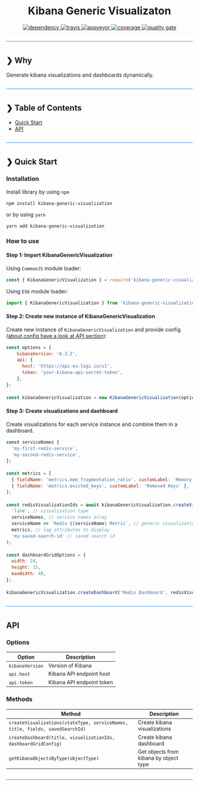 <h1 align="center">Kibana Generic Visualizaton</h1>

<p align="center">
  <a href="https://david-dm.org/DaNautilus/kibana-generic-visualization">
    <img src="https://david-dm.org/DaNautilus/kibana-generic-visualization/status.svg?style=flat" alt="dependency" />
  </a>
  <a href="https://travis-ci.org/DaNautilus/kibana-generic-visualization">
    <img src="https://travis-ci.org/DaNautilus/kibana-generic-visualization.svg?branch=master" alt="travis" />
  </a>
  <a href="https://ci.appveyor.com/project/DaNautilus/kibana-generic-visualization/branch/master">
    <img src="https://ci.appveyor.com/api/projects/status/pkgp74uous41f3p2?svg=true&passingText=windows%20passing&pendingText=windows%20pending&failingText=windows%20failing" alt="appveyor" />
  </a>
  <a href="https://sonarcloud.io/dashboard/index/DaNautilus_kibana-generic-visualization">
    <img src="https://sonarcloud.io/api/project_badges/measure?project=DaNautilus_kibana-generic-visualization&metric=coverage" alt="coverage" />
  </a>
  <a href="https://sonarcloud.io/dashboard/index/DaNautilus_kibana-generic-visualization">
    <img src="https://sonarcloud.io/api/project_badges/measure?project=DaNautilus_kibana-generic-visualization&metric=alert_status" alt="quality gate" />
  </a>
</p>

![divider](./divider.png)

## ❯ Why

Generate kibana visualizations and dashboards dynamically.

![divider](./divider.png)

## ❯ Table of Contents

- [Quick Start](#-quick-start)
- [API](#-api)

![divider](./divider.png)

## ❯ Quick Start

### Installation

Install library by using `npm`

```shell
npm install kibana-generic-visualization
```

or by using `yarn`

```shell
yarn add kibana-generic-visualization
```

### How to use

#### Step 1: Import KibanaGenericVisualization

Using `CommonJS` module loader:

```javascript
const { KibanaGenericVisualization } = require('kibana-generic-visualization');
```

Using `ES6` module loader:

```javascript
import { KibanaGenericVisualization } from 'kibana-generic-visualization';
```

#### Step 2: Create new instance of KibanaGenericVisualization

Create new instance of `KibanaGenericVisualization` and provide config ([about config have a look at API section](#-api)):

```javascript
const options = {
    kibanaVersion: '6.3.2',
    api: {
      host: 'https://api-eu.logz.io/v1',
      token: 'your-kibana-api-secret-token',
    },
};

const kibanaGenericVisualization = new KibanaGenericVisualization(options);
```

#### Step 3: Create visualizations and dashboard

Create visualizations for each service instance and combine them in a dashboard.

```javascript
const serviceNames {
  'my-first-redis-service',
  'my-second-redis-service',
};

const metrics = [
  { fieldName: 'metrics.mem_fragmentation_ratio', customLabel: 'Memory Fragmentation Ratio' },
  { fieldName: 'metrics.evicted_keys', customLabel: 'Removed Keys' },
];

const redisVisualizationIds = await kibanaGenericVisualization.createVisualizations(
  'line', // visualization type
  serviceNames, // service names array
  serviceName => `Redis ${serviceName} Metric`, // generic visualization name
  metrics, // log attributes to display
  'my-saved-search-id' // saved search id
);

const dashboardGridOptions = {
  width: 24,
  height: 15,
  maxWidth: 48,
};

kibanaGenericVisualization.createDashboard('Redis Dashboard', redisVisualizationIds.created, dashboardGridOptions);
```

![divider](./divider.png)

## API

### Options

| Option          | Description               |
| --------------- | ------------------------- |
| `kibanaVersion` | Version of Kibana         |
| `api.host`      | Kibana API endpoint host  |
| `api.token`     | Kibana API endpoint token |

### Methods

| Method                                                                        | Description                            |
| ----------------------------------------------------------------------------- | -------------------------------------- |
| `createVisualizations(stateType, serviceNames, title, fields, savedSearchId)` | Create kibana visualizations           |
| `createDashboard(title, visualizationIds, dashboardGridConfig)`               | Create kibana dashboard                |
| `getKibanaObjectsByType(objectType)`                                          | Get objects from kibana by object type |

![divider](./divider.png)
